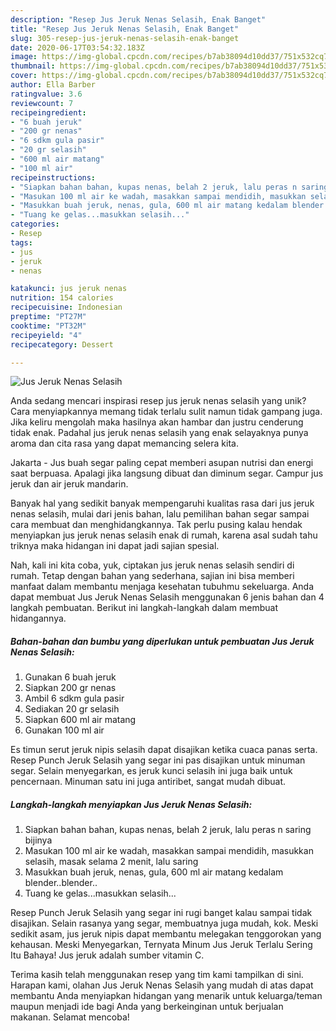 ```yaml
---
description: "Resep Jus Jeruk Nenas Selasih, Enak Banget"
title: "Resep Jus Jeruk Nenas Selasih, Enak Banget"
slug: 305-resep-jus-jeruk-nenas-selasih-enak-banget
date: 2020-06-17T03:54:32.183Z
image: https://img-global.cpcdn.com/recipes/b7ab38094d10dd37/751x532cq70/jus-jeruk-nenas-selasih-foto-resep-utama.jpg
thumbnail: https://img-global.cpcdn.com/recipes/b7ab38094d10dd37/751x532cq70/jus-jeruk-nenas-selasih-foto-resep-utama.jpg
cover: https://img-global.cpcdn.com/recipes/b7ab38094d10dd37/751x532cq70/jus-jeruk-nenas-selasih-foto-resep-utama.jpg
author: Ella Barber
ratingvalue: 3.6
reviewcount: 7
recipeingredient:
- "6 buah jeruk"
- "200 gr nenas"
- "6 sdkm gula pasir"
- "20 gr selasih"
- "600 ml air matang"
- "100 ml air"
recipeinstructions:
- "Siapkan bahan bahan, kupas nenas, belah 2 jeruk, lalu peras n saring bijinya"
- "Masukan 100 ml air ke wadah, masakkan sampai mendidih, masukkan selasih, masak selama 2 menit, lalu saring"
- "Masukkan buah jeruk, nenas, gula, 600 ml air matang kedalam blender..blender.."
- "Tuang ke gelas...masukkan selasih..."
categories:
- Resep
tags:
- jus
- jeruk
- nenas

katakunci: jus jeruk nenas 
nutrition: 154 calories
recipecuisine: Indonesian
preptime: "PT27M"
cooktime: "PT32M"
recipeyield: "4"
recipecategory: Dessert

---
```



![Jus Jeruk Nenas Selasih](https://img-global.cpcdn.com/recipes/b7ab38094d10dd37/751x532cq70/jus-jeruk-nenas-selasih-foto-resep-utama.jpg)

Anda sedang mencari inspirasi resep jus jeruk nenas selasih yang unik? Cara menyiapkannya memang tidak terlalu sulit namun tidak gampang juga. Jika keliru mengolah maka hasilnya akan hambar dan justru cenderung tidak enak. Padahal jus jeruk nenas selasih yang enak selayaknya punya aroma dan cita rasa yang dapat memancing selera kita.

Jakarta - Jus buah segar paling cepat memberi asupan nutrisi dan energi saat berpuasa. Apalagi jika langsung dibuat dan diminum segar. Campur jus jeruk dan air jeruk mandarin.

Banyak hal yang sedikit banyak mempengaruhi kualitas rasa dari jus jeruk nenas selasih, mulai dari jenis bahan, lalu pemilihan bahan segar sampai cara membuat dan menghidangkannya. Tak perlu pusing kalau hendak menyiapkan jus jeruk nenas selasih enak di rumah, karena asal sudah tahu triknya maka hidangan ini dapat jadi sajian spesial.


Nah, kali ini kita coba, yuk, ciptakan jus jeruk nenas selasih sendiri di rumah. Tetap dengan bahan yang sederhana, sajian ini bisa memberi manfaat dalam membantu menjaga kesehatan tubuhmu sekeluarga. Anda dapat membuat Jus Jeruk Nenas Selasih menggunakan 6 jenis bahan dan 4 langkah pembuatan. Berikut ini langkah-langkah dalam membuat hidangannya.

<!--inarticleads1-->

##### Bahan-bahan dan bumbu yang diperlukan untuk pembuatan Jus Jeruk Nenas Selasih:

1. Gunakan 6 buah jeruk
1. Siapkan 200 gr nenas
1. Ambil 6 sdkm gula pasir
1. Sediakan 20 gr selasih
1. Siapkan 600 ml air matang
1. Gunakan 100 ml air


Es timun serut jeruk nipis selasih dapat disajikan ketika cuaca panas serta. Resep Punch Jeruk Selasih yang segar ini pas disajikan untuk minuman segar. Selain menyegarkan, es jeruk kunci selasih ini juga baik untuk pencernaan. Minuman satu ini juga antiribet, sangat mudah dibuat. 

<!--inarticleads2-->

##### Langkah-langkah menyiapkan Jus Jeruk Nenas Selasih:

1. Siapkan bahan bahan, kupas nenas, belah 2 jeruk, lalu peras n saring bijinya
1. Masukan 100 ml air ke wadah, masakkan sampai mendidih, masukkan selasih, masak selama 2 menit, lalu saring
1. Masukkan buah jeruk, nenas, gula, 600 ml air matang kedalam blender..blender..
1. Tuang ke gelas...masukkan selasih...


Resep Punch Jeruk Selasih yang segar ini rugi banget kalau sampai tidak disajikan. Selain rasanya yang segar, membuatnya juga mudah, kok. Meski sedikit asam, jus jeruk nipis dapat membantu melegakan tenggorokan yang kehausan. Meski Menyegarkan, Ternyata Minum Jus Jeruk Terlalu Sering Itu Bahaya! Jus jeruk adalah sumber vitamin C. 

Terima kasih telah menggunakan resep yang tim kami tampilkan di sini. Harapan kami, olahan Jus Jeruk Nenas Selasih yang mudah di atas dapat membantu Anda menyiapkan hidangan yang menarik untuk keluarga/teman maupun menjadi ide bagi Anda yang berkeinginan untuk berjualan makanan. Selamat mencoba!
